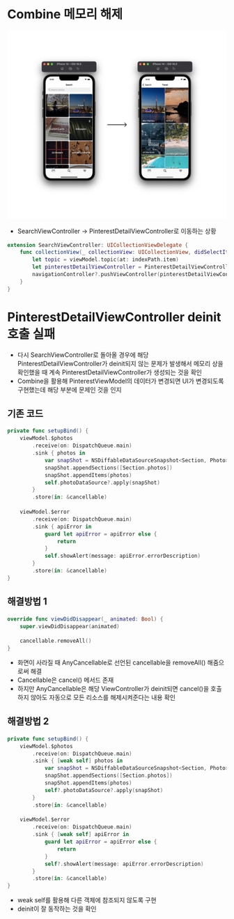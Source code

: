 # Combine 메모리 해제

<img src="https://github.com/hhhan0315/Unsplash/blob/main/screenshot/combine_memory_leak.png">

- SearchViewController -> PinterestDetailViewController로 이동하는 상황

```swift
extension SearchViewController: UICollectionViewDelegate {
    func collectionView(_ collectionView: UICollectionView, didSelectItemAt indexPath: IndexPath) {
        let topic = viewModel.topic(at: indexPath.item)
        let pinterestDetailViewController = PinterestDetailViewController(slug: topic.slug, title: topic.title)
        navigationController?.pushViewController(pinterestDetailViewController, animated: true)
    }
}
```

# PinterestDetailViewController deinit 호출 실패
- 다시 SearchViewController로 돌아올 경우에 해당 PinterestDetailViewController가 deinit되지 않는 문제가 발생해서 메모리 상을 확인했을 때 계속 PinterestDetailViewController가 생성되는 것을 확인
- Combine을 활용해 PinterestViewModel의 데이터가 변경되면 UI가 변경되도록 구현했는데 해당 부분에 문제인 것을 인지

## 기존 코드

```swift
private func setupBind() {
    viewModel.$photos
        .receive(on: DispatchQueue.main)
        .sink { photos in
            var snapShot = NSDiffableDataSourceSnapshot<Section, Photo>()
            snapShot.appendSections([Section.photos])
            snapShot.appendItems(photos)
            self.photoDataSource?.apply(snapShot)
        }
        .store(in: &cancellable)
    
    viewModel.$error
        .receive(on: DispatchQueue.main)
        .sink { apiError in
            guard let apiError = apiError else {
                return
            }
            self.showAlert(message: apiError.errorDescription)
        }
        .store(in: &cancellable)
}
```

## 해결방법 1

```swift
override func viewDidDisappear(_ animated: Bool) {
    super.viewDidDisappear(animated)
    
    cancellable.removeAll()
}
```

- 화면이 사라질 때 AnyCancellable로 선언된 cancellable을 removeAll() 해줌으로써 해결
- Cancellable은 cancel() 메서드 존재
- 하지만 AnyCancellable은 해당 ViewController가 deinit되면 cancel()을 호출하지 않아도 자동으로 모든 리소스를 해제시켜준다는 내용 확인

## 해결방법 2

```swift
private func setupBind() {
    viewModel.$photos
        .receive(on: DispatchQueue.main)
        .sink { [weak self] photos in
            var snapShot = NSDiffableDataSourceSnapshot<Section, Photo>()
            snapShot.appendSections([Section.photos])
            snapShot.appendItems(photos)
            self?.photoDataSource?.apply(snapShot)
        }
        .store(in: &cancellable)
    
    viewModel.$error
        .receive(on: DispatchQueue.main)
        .sink { [weak self] apiError in
            guard let apiError = apiError else {
                return
            }
            self?.showAlert(message: apiError.errorDescription)
        }
        .store(in: &cancellable)
}
```

- weak self를 활용해 다른 객체에 참조되지 않도록 구현
- deinit이 잘 동작하는 것을 확인

